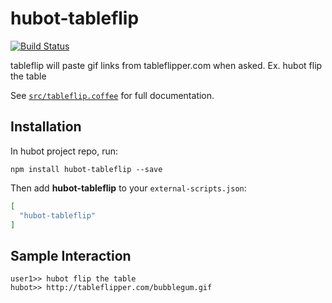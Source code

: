 # hubot-tableflip

[![Build Status](https://travis-ci.org/jjasghar/hubot-fliptable.png?branch=master)](https://travis-ci.org/sparksterz/hubot-tableflip)

tableflip will paste gif links from tableflipper.com when asked.
Ex. hubot flip the table

See [`src/tableflip.coffee`](src/tableflip.coffee) for full documentation.

## Installation

In hubot project repo, run:

`npm install hubot-tableflip --save`

Then add **hubot-tableflip** to your `external-scripts.json`:

```json
[
  "hubot-tableflip"
]
```

## Sample Interaction

```
user1>> hubot flip the table
hubot>> http://tableflipper.com/bubblegum.gif
```
